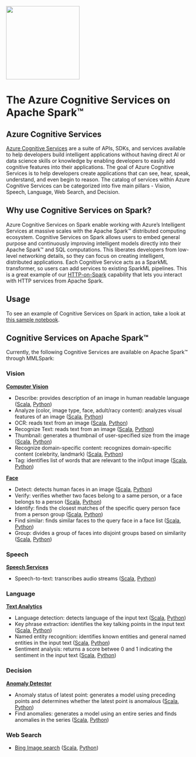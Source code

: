 <img width="200"  src="https://mmlspark.blob.core.windows.net/graphics/Readme/cog_services_on_spark_2.svg">

# The Azure Cognitive Services on Apache Spark™

## Azure Cognitive Services
[Azure Cognitive Services](https://azure.microsoft.com/en-us/services/cognitive-services/) are a suite of APIs, SDKs, and services available to help developers build intelligent applications without having direct AI or data science skills or knowledge by enabling developers to easily add cognitive features into their applications. The goal of Azure Cognitive Services is to help developers create applications that can see, hear, speak, understand, and even begin to reason. The catalog of services within Azure Cognitive Services can be categorized into five main pillars - Vision, Speech, Language, Web Search, and Decision.

## Why use Cognitive Services on Spark?
Azure Cognitive Services on Spark enable working with Azure’s Intelligent Services at massive scales with the Apache Spark™ distributed computing ecosystem. Cognitive Services on Spark allows users to embed general purpose and continuously improving intelligent models directly into their Apache Spark™ and SQL computations. This liberates developers from low-level networking details, so they can focus on creating intelligent, distributed applications. Each Cognitive Service acts as a SparkML transformer, so users can add services to existing SparkML pipelines. This is a great example of our [HTTP-on-Spark](http.md) capability that lets you interact with HTTP services from Apache Spark.

## Usage
To see an example of Cognitive Services on Spark in action, take a look at [this sample notebook](../notebooks/CognitiveServices%20-%20Celebrity%20Quote%20Analysis.ipynb).

## Cognitive Services on Apache Spark™
Currently, the following Cognitive Services are available on Apache Spark™ through MMLSpark:
### Vision
[**Computer Vision**](https://azure.microsoft.com/en-us/services/cognitive-services/computer-vision/)
- Describe: provides description of an image in human readable language ([Scala](https://mmlspark.blob.core.windows.net/docs/1.0.0-rc4/scala/com/microsoft/ml/spark/cognitive/DescribeImage.html), [Python](https://mmlspark.blob.core.windows.net/docs/1.0.0-rc4/pyspark/mmlspark.cognitive.html#module-mmlspark.cognitive.DescribeImage))
- Analyze (color, image type, face, adult/racy content): analyzes visual features of an image ([Scala](https://mmlspark.blob.core.windows.net/docs/1.0.0-rc4/scala/com/microsoft/ml/spark/cognitive/AnalyzeImage.html), [Python](https://mmlspark.blob.core.windows.net/docs/1.0.0-rc4/pyspark/mmlspark.cognitive.html#module-mmlspark.cognitive.AnalyzeImage))
- OCR: reads text from an image ([Scala](https://mmlspark.blob.core.windows.net/docs/1.0.0-rc4/scala/com/microsoft/ml/spark/cognitive/OCR.html), [Python](https://mmlspark.blob.core.windows.net/docs/1.0.0-rc4/pyspark/mmlspark.cognitive.html#module-mmlspark.cognitive.OCR))
- Recognize Text: reads text from an image ([Scala](https://mmlspark.blob.core.windows.net/docs/1.0.0-rc4/scala/com/microsoft/ml/spark/cognitive/RecognizeText.html), [Python](https://mmlspark.blob.core.windows.net/docs/1.0.0-rc4/pyspark/mmlspark.cognitive.html#module-mmlspark.cognitive.RecognizeText))
- Thumbnail: generates a thumbnail of user-specified size from the image ([Scala](https://mmlspark.blob.core.windows.net/docs/1.0.0-rc4/scala/com/microsoft/ml/spark/cognitive/GenerateThumbnails.html), [Python](https://mmlspark.blob.core.windows.net/docs/1.0.0-rc4/pyspark/mmlspark.cognitive.html#module-mmlspark.cognitive.GenerateThumbnails))
- Recognize domain-specific content: recognizes domain-specific content (celebrity, landmark) ([Scala](https://mmlspark.blob.core.windows.net/docs/1.0.0-rc4/scala/com/microsoft/ml/spark/cognitive/RecognizeDomainSpecificContent.html), [Python](https://mmlspark.blob.core.windows.net/docs/1.0.0-rc4/pyspark/mmlspark.cognitive.html#module-mmlspark.cognitive.RecognizeDomainSpecificContent))
- Tag: identifies list of words that are relevant to the in0put image ([Scala](https://mmlspark.blob.core.windows.net/docs/1.0.0-rc4/scala/com/microsoft/ml/spark/cognitive/TagImage.html), [Python](https://mmlspark.blob.core.windows.net/docs/1.0.0-rc4/pyspark/mmlspark.cognitive.html#module-mmlspark.cognitive.TagImage))

[**Face**](https://azure.microsoft.com/en-us/services/cognitive-services/face/)
- Detect: detects human faces in an image ([Scala](https://mmlspark.blob.core.windows.net/docs/1.0.0-rc4/scala/com/microsoft/ml/spark/cognitive/DetectFace.html), [Python](https://mmlspark.blob.core.windows.net/docs/1.0.0-rc4/pyspark/mmlspark.cognitive.html#module-mmlspark.cognitive.DetectFace))
- Verify: verifies whether two faces belong to a same person, or a face belongs to a person ([Scala](https://mmlspark.blob.core.windows.net/docs/1.0.0-rc4/scala/com/microsoft/ml/spark/cognitive/VerifyFaces.html), [Python](https://mmlspark.blob.core.windows.net/docs/1.0.0-rc4/pyspark/mmlspark.cognitive.html#module-mmlspark.cognitive.VerifyFaces))
- Identify: finds the closest matches of the specific query person face from a person group ([Scala](https://mmlspark.blob.core.windows.net/docs/1.0.0-rc4/scala/com/microsoft/ml/spark/cognitive/IdentifyFaces.html), [Python](https://mmlspark.blob.core.windows.net/docs/1.0.0-rc4/pyspark/mmlspark.cognitive.html#module-mmlspark.cognitive.IdentifyFaces))
- Find similar: finds similar faces to the query face in a face list ([Scala](https://mmlspark.blob.core.windows.net/docs/1.0.0-rc4/scala/com/microsoft/ml/spark/cognitive/FindSimilarFace.html), [Python](https://mmlspark.blob.core.windows.net/docs/1.0.0-rc4/pyspark/mmlspark.cognitive.html#module-mmlspark.cognitive.FindSimilarFace))
- Group: divides a group of faces into disjoint groups based on similarity ([Scala](https://mmlspark.blob.core.windows.net/docs/1.0.0-rc4/scala/com/microsoft/ml/spark/cognitive/GroupFaces.html), [Python](https://mmlspark.blob.core.windows.net/docs/1.0.0-rc4/pyspark/mmlspark.cognitive.html#module-mmlspark.cognitive.GroupFaces))

### Speech
[**Speech Services**](https://azure.microsoft.com/en-us/services/cognitive-services/speech-services/)
- Speech-to-text: transcribes audio streams ([Scala](https://mmlspark.blob.core.windows.net/docs/1.0.0-rc4/scala/com/microsoft/ml/spark/cognitive/SpeechToText.html), [Python](https://mmlspark.blob.core.windows.net/docs/1.0.0-rc4/pyspark/mmlspark.cognitive.html#module-mmlspark.cognitive.SpeechToText))

### Language
[**Text Analytics**](https://azure.microsoft.com/en-us/services/cognitive-services/text-analytics/)
- Language detection: detects language of the input text ([Scala](https://mmlspark.blob.core.windows.net/docs/1.0.0-rc4/scala/com/microsoft/ml/spark/cognitive/LanguageDetector.html), [Python](https://mmlspark.blob.core.windows.net/docs/1.0.0-rc4/pyspark/mmlspark.cognitive.html#module-mmlspark.cognitive.LanguageDetector))
- Key phrase extraction: identifies the key talking points in the input text ([Scala](https://mmlspark.blob.core.windows.net/docs/1.0.0-rc4/scala/com/microsoft/ml/spark/cognitive/KeyPhraseExtractor.html), [Python](https://mmlspark.blob.core.windows.net/docs/1.0.0-rc4/pyspark/mmlspark.cognitive.html#module-mmlspark.cognitive.KeyPhraseExtractor))
- Named entity recognition: identifies known entities and general named entities in the input text ([Scala](https://mmlspark.blob.core.windows.net/docs/1.0.0-rc4/scala/com/microsoft/ml/spark/cognitive/NER.html), [Python](https://mmlspark.blob.core.windows.net/docs/1.0.0-rc4/pyspark/mmlspark.cognitive.html#module-mmlspark.cognitive.NER))
- Sentiment analysis: returns a score betwee 0 and 1 indicating the sentiment in the input text ([Scala](https://mmlspark.blob.core.windows.net/docs/1.0.0-rc4/scala/com/microsoft/ml/spark/cognitive/TextSentiment.html), [Python](https://mmlspark.blob.core.windows.net/docs/1.0.0-rc4/pyspark/mmlspark.cognitive.html#module-mmlspark.cognitive.TextSentiment))

### Decision
[**Anomaly Detector**](https://azure.microsoft.com/en-us/services/cognitive-services/anomaly-detector/)
- Anomaly status of latest point: generates a model using preceding points and determines whether the latest point is anomalous ([Scala](https://mmlspark.blob.core.windows.net/docs/1.0.0-rc4/scala/com/microsoft/ml/spark/cognitive/DetectLastAnomaly.html), [Python](https://mmlspark.blob.core.windows.net/docs/1.0.0-rc4/pyspark/mmlspark.cognitive.html#module-mmlspark.cognitive.DetectLastAnomaly))
- Find anomalies: generates a model using an entire series and finds anomalies in the series ([Scala](https://mmlspark.blob.core.windows.net/docs/1.0.0-rc4/scala/com/microsoft/ml/spark/cognitive/DetectAnomalies.html), [Python](https://mmlspark.blob.core.windows.net/docs/1.0.0-rc4/pyspark/mmlspark.cognitive.html#module-mmlspark.cognitive.DetectAnomalies))

### Web Search
- [Bing Image search](https://azure.microsoft.com/en-us/services/cognitive-services/bing-image-search-api/) ([Scala](https://mmlspark.blob.core.windows.net/docs/1.0.0-rc4/scala/com/microsoft/ml/spark/cognitive/BingImageSearch.html), [Python](https://mmlspark.blob.core.windows.net/docs/1.0.0-rc4/pyspark/mmlspark.cognitive.html#module-mmlspark.cognitive.BingImageSearch))

